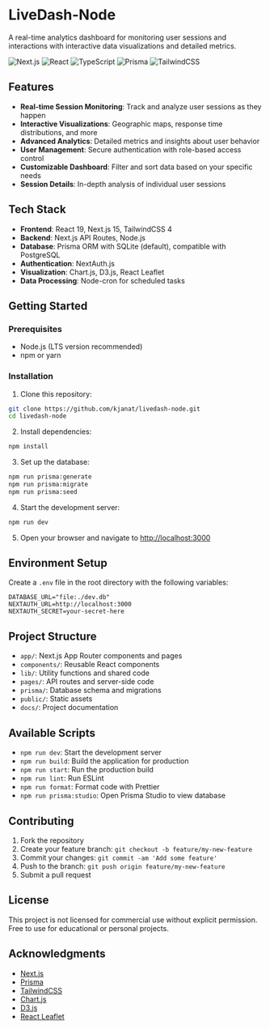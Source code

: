 # LiveDash-Node

A real-time analytics dashboard for monitoring user sessions and interactions with interactive data visualizations and detailed metrics.

![Next.js](https://img.shields.io/badge/dynamic/regex?url=https%3A%2F%2Fraw.githubusercontent.com%2Fkjanat%2Flivedash-node%2Fmaster%2Fpackage.json&search=%22next%22%5Cs*%3A%5Cs*%22%5C%5E(%3F%3Cversion%3E%5Cd%2B%5C.%5Cd*).*%22&replace=%24%3Cversion%3E&logo=nextdotjs&label=Nextjs&color=%23000000)
![React](https://img.shields.io/badge/dynamic/regex?url=https%3A%2F%2Fraw.githubusercontent.com%2Fkjanat%2Flivedash-node%2Fmaster%2Fpackage.json&search=%22react%22%5Cs*%3A%5Cs*%22%5C%5E(%3F%3Cversion%3E%5Cd%2B%5C.%5Cd*).*%22&replace=%24%3Cversion%3E&logo=react&label=React&color=%2361DAFB)
![TypeScript](https://img.shields.io/badge/dynamic/regex?url=https%3A%2F%2Fraw.githubusercontent.com%2Fkjanat%2Flivedash-node%2Fmaster%2Fpackage.json&search=%22typescript%22%5Cs*%3A%5Cs*%22%5C%5E(%3F%3Cversion%3E%5Cd%2B%5C.%5Cd*).*%22&replace=%24%3Cversion%3E&logo=typescript&label=TypeScript&color=%233178C6)
![Prisma](https://img.shields.io/badge/dynamic/regex?url=https%3A%2F%2Fraw.githubusercontent.com%2Fkjanat%2Flivedash-node%2Fmaster%2Fpackage.json&search=%22prisma%22%5Cs*%3A%5Cs*%22%5C%5E(%3F%3Cversion%3E%5Cd%2B%5C.%5Cd*).*%22&replace=%24%3Cversion%3E&logo=prisma&label=Prisma&color=%232D3748)
![TailwindCSS](https://img.shields.io/badge/dynamic/regex?url=https%3A%2F%2Fraw.githubusercontent.com%2Fkjanat%2Flivedash-node%2Fmaster%2Fpackage.json&search=%22tailwindcss%22%5Cs*%3A%5Cs*%22%5C%5E(%3F%3Cversion%3E%5Cd%2B%5C.%5Cd*).*%22&replace=%24%3Cversion%3E&logo=tailwindcss&label=TailwindCSS&color=%2306B6D4)

## Features

-   **Real-time Session Monitoring**: Track and analyze user sessions as they happen
-   **Interactive Visualizations**: Geographic maps, response time distributions, and more
-   **Advanced Analytics**: Detailed metrics and insights about user behavior
-   **User Management**: Secure authentication with role-based access control
-   **Customizable Dashboard**: Filter and sort data based on your specific needs
-   **Session Details**: In-depth analysis of individual user sessions

## Tech Stack

-   **Frontend**: React 19, Next.js 15, TailwindCSS 4
-   **Backend**: Next.js API Routes, Node.js
-   **Database**: Prisma ORM with SQLite (default), compatible with PostgreSQL
-   **Authentication**: NextAuth.js
-   **Visualization**: Chart.js, D3.js, React Leaflet
-   **Data Processing**: Node-cron for scheduled tasks

## Getting Started

### Prerequisites

-   Node.js (LTS version recommended)
-   npm or yarn

### Installation

1.  Clone this repository:

   ```bash
   git clone https://github.com/kjanat/livedash-node.git
   cd livedash-node
   ```

2.  Install dependencies:

   ```bash
   npm install
   ```

3.  Set up the database:

   ```bash
   npm run prisma:generate
   npm run prisma:migrate
   npm run prisma:seed
   ```

4.  Start the development server:

   ```bash
   npm run dev
   ```

5.  Open your browser and navigate to <http://localhost:3000>

## Environment Setup

Create a `.env` file in the root directory with the following variables:

```env
DATABASE_URL="file:./dev.db"
NEXTAUTH_URL=http://localhost:3000
NEXTAUTH_SECRET=your-secret-here
```

## Project Structure

-   `app/`: Next.js App Router components and pages
-   `components/`: Reusable React components
-   `lib/`: Utility functions and shared code
-   `pages/`: API routes and server-side code
-   `prisma/`: Database schema and migrations
-   `public/`: Static assets
-   `docs/`: Project documentation

## Available Scripts

-   `npm run dev`: Start the development server
-   `npm run build`: Build the application for production
-   `npm run start`: Run the production build
-   `npm run lint`: Run ESLint
-   `npm run format`: Format code with Prettier
-   `npm run prisma:studio`: Open Prisma Studio to view database

## Contributing

1.  Fork the repository
2.  Create your feature branch: `git checkout -b feature/my-new-feature`
3.  Commit your changes: `git commit -am 'Add some feature'`
4.  Push to the branch: `git push origin feature/my-new-feature`
5.  Submit a pull request

## License

This project is not licensed for commercial use without explicit permission. Free to use for educational or personal projects.

## Acknowledgments

-   [Next.js](https://nextjs.org/)
-   [Prisma](https://prisma.io/)
-   [TailwindCSS](https://tailwindcss.com/)
-   [Chart.js](https://www.chartjs.org/)
-   [D3.js](https://d3js.org/)
-   [React Leaflet](https://react-leaflet.js.org/)
